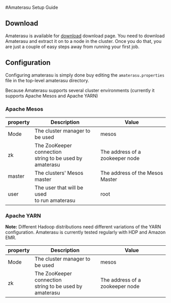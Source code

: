 <!--
  ~ Licensed to the Apache Software Foundation (ASF) under one or more
  ~ contributor license agreements.  See the NOTICE file distributed with
  ~ this work for additional information regarding copyright ownership.
  ~ The ASF licenses this file to You under the Apache License, Version 2.0
  ~ (the "License"); you may not use this file except in compliance with
  ~ the License.  You may obtain a copy of the License at
  ~
  ~      http://www.apache.org/licenses/LICENSE-2.0
  ~
  ~ Unless required by applicable law or agreed to in writing, software
  ~ distributed under the License is distributed on an "AS IS" BASIS,
  ~ WITHOUT WARRANTIES OR CONDITIONS OF ANY KIND, either express or implied.
  ~ See the License for the specific language governing permissions and
  ~ limitations under the License.
  -->
  #Amaterasu Setup Guide
  
  ## Download
  
  Amaterasu is available for [download](http://amaterasu.incubator.apache.org/downloads.html) download page.
  You need to download Amaterasu and extract it on to a node in the cluster. Once you do that, you are just a couple of easy steps away from running your first job.
  
  ## Configuration
  
  Configuring amaterasu is simply done buy editing the `amaterasu.properties` file in the top-level amaterasu directory. 
  
  Because Amaterasu supports several cluster environments (currently it supports Apache Mesos and Apache YARN) 
  
  ### Apache Mesos
  
  | property   | Description                    | Value          |
  | ---------- | ------------------------------ | -------------- |
  | Mode       | The cluster manager to be used | mesos          |
  | zk         | The ZooKeeper connection<br> string to be used by<br> amaterasu | The address of a zookeeper node  |
  | master     | The clusters' Mesos master | The address of the Mesos Master  |
  | user       | The user that will be used<br> to run amaterasu | root           |
  
  ### Apache YARN
  
  **Note:**  Different Hadoop distributions need different variations of the YARN configuration. Amaterasu is currently tested regularly with HDP and Amazon EMR. 
  
  
  | property   | Description                    | Value          |
  | ---------- | ------------------------------ | -------------- |
  | Mode       | The cluster manager to be used | mesos          |
  | zk         | The ZooKeeper connection<br> string to be used by<br> amaterasu | The address of a zookeeper node  |
